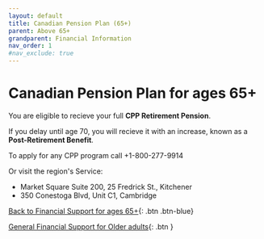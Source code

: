 ```yaml
---
layout: default
title: Canadian Pension Plan (65+)
parent: Above 65+
grandparent: Financial Information
nav_order: 1
#nav_exclude: true
---
```


# Canadian Pension Plan for ages 65+

You are eligible to recieve your full **CPP Retirement Pension**.

If you delay until age 70, you will recieve it with an increase, known as a **Post-Retirement Benefit**.

To apply for any CPP program call +1-800-277-9914 

Or visit the region's Service:
  * Market Square Suite 200, 25 Fredrick St., Kitchener
  * 350 Conestoga Blvd, Unit C1, Cambridge

[Back to Financial Support for ages 65+](./Above65.md){: .btn .btn-blue}

[General Financial Support for Older adults](./financialhelp.md){: .btn }
